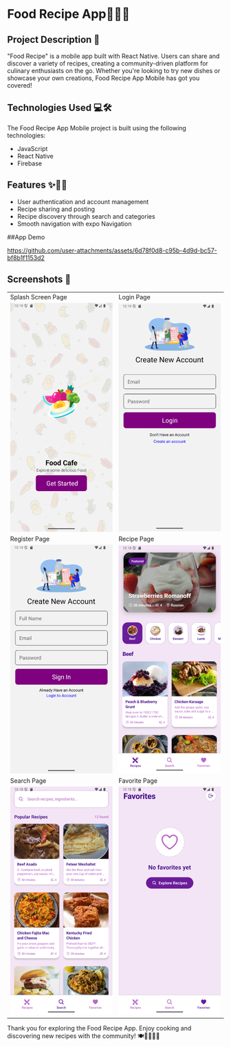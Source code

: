# Food Recipe App📱🍳🥗

## Project Description 🚀

"Food Recipe" is a mobile app built with React Native. Users can share and discover a variety of recipes, creating a community-driven platform for culinary enthusiasts on the go. Whether you're looking to try new dishes or showcase your own creations, Food Recipe App Mobile has got you covered!

## Technologies Used 💻🛠️

The Food Recipe App Mobile project is built using the following technologies:

- JavaScript
- React Native
- Firebase

## Features ✨🍔🍰

- User authentication and account management
- Recipe sharing and posting
- Recipe discovery through search and categories
- Smooth navigation with expo Navigation


##App Demo

https://github.com/user-attachments/assets/6d78f0d8-c95b-4d9d-bc57-bf8b1f1153d2







## Screenshots 📸

<table>
   <tr>
    <td>Splash Screen Page</td>
    <td>Login Page</td>
  </tr>
   <tr>
    <td><img width="350px" src="./ScreenShots/Splash Screen.png" border="0" alt="Login" /></td>
    <td> <img width="350px" src="./ScreenShots/Login Page.png" border="0"  alt="Register" /></td>
  </tr>
   <tr>
    <td>Register Page</td>
    <td>Recipe Page</td>
  </tr>
  <tr>
    <td><img width="350px" src="./ScreenShots/SignUp Page.png" border="0" alt="Login" /></td>
    <td> <img width="350px" src="./ScreenShots/Recipes Page.png" border="0"  alt="Register" /></td>
  </tr>
<tr>
    <td>Search Page</td>
    <td>Favorite Page</td>
  </tr>
  <tr>
    <td><img width="350px" src="./ScreenShots/Search Page.png" border="0" alt="Profile" /></td>
    <td> <img width="350px" src="./ScreenShots/Favorites Page.png" border="0"  alt="Edit Profile" /></td>
  </tr>
</table>


Thank you for exploring the Food Recipe App. Enjoy cooking and discovering new recipes with the community! 🍽️👩‍🍳👨‍🍳
